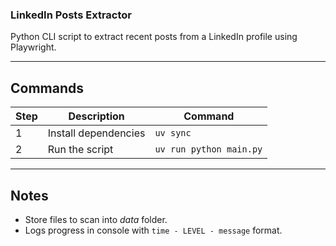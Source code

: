 ### LinkedIn Posts Extractor

Python CLI script to extract recent posts from a LinkedIn profile using Playwright.

---

## Commands

| Step | Description             | Command                       |
|------|-------------------------|-------------------------------|
| 1    | Install dependencies    | `uv sync`                     |
| 2    | Run the script          | `uv run python main.py`       |

---

## Notes

- Store files to scan into *data* folder.  
- Logs progress in console with `time - LEVEL - message` format.  